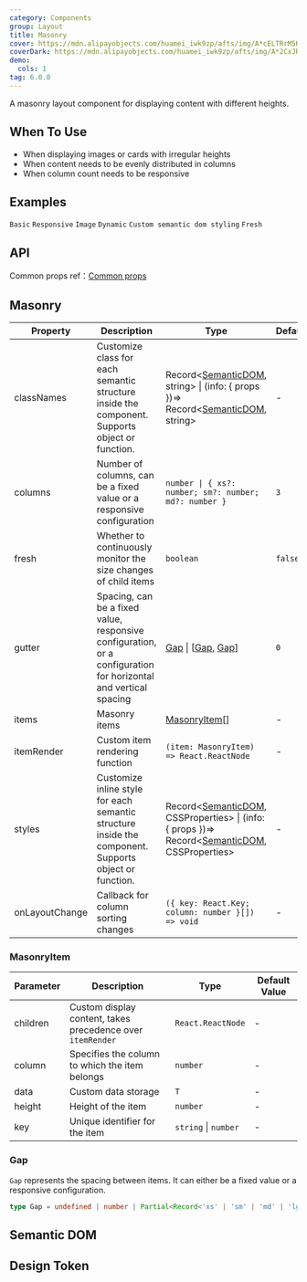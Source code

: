 ```yaml
---
category: Components
group: Layout
title: Masonry
cover: https://mdn.alipayobjects.com/huamei_iwk9zp/afts/img/A*cELTRrM5HpAAAAAAOGAAAAgAegCCAQ/original
coverDark: https://mdn.alipayobjects.com/huamei_iwk9zp/afts/img/A*2CxJRYJmfbIAAAAAPqAAAAgAegCCAQ/original
demo:
  cols: 1
tag: 6.0.0
---
```


A masonry layout component for displaying content with different heights.

## When To Use

- When displaying images or cards with irregular heights
- When content needs to be evenly distributed in columns
- When column count needs to be responsive

## Examples

<!-- prettier-ignore -->
<code src="./demo/basic.tsx">Basic</code>
<code src="./demo/responsive.tsx">Responsive</code>
<code src="./demo/image.tsx">Image</code>
<code src="./demo/dynamic.tsx">Dynamic</code>
<code src="./demo/style-class.tsx">Custom semantic dom styling</code>
<code src="./demo/fresh.tsx" debug>Fresh</code>

## API

Common props ref：[Common props](/docs/react/common-props)

## Masonry

| Property | Description | Type | Default | Version |
| --- | --- | --- | --- | --- |
| classNames | Customize class for each semantic structure inside the component. Supports object or function. | Record<[SemanticDOM](#semantic-dom), string> \| (info: { props })=> Record<[SemanticDOM](#semantic-dom), string> | - |  |
| columns | Number of columns, can be a fixed value or a responsive configuration | `number \| { xs?: number; sm?: number; md?: number }` | `3` |  |
| fresh | Whether to continuously monitor the size changes of child items | `boolean` | `false` |  |
| gutter | Spacing, can be a fixed value, responsive configuration, or a configuration for horizontal and vertical spacing | [Gap](#gap) \| \[[Gap](#gap), [Gap](#gap)\] | `0` |  |
| items | Masonry items | [MasonryItem](#masonryitem)[] | - |  |
| itemRender | Custom item rendering function | `(item: MasonryItem) => React.ReactNode` | - |  |
| styles | Customize inline style for each semantic structure inside the component. Supports object or function. | Record<[SemanticDOM](#semantic-dom), CSSProperties> \| (info: { props })=> Record<[SemanticDOM](#semantic-dom), CSSProperties> | - |  |
| onLayoutChange | Callback for column sorting changes | `({ key: React.Key; column: number }[]) => void` | - |  |

### MasonryItem

| Parameter | Description | Type | Default Value |
| --- | --- | --- | --- |
| children | Custom display content, takes precedence over `itemRender` | `React.ReactNode` | - |
| column | Specifies the column to which the item belongs | `number` | - |
| data | Custom data storage | `T` | - |
| height | Height of the item | `number` | - |
| key | Unique identifier for the item | `string` \| `number` | - |

### Gap

`Gap` represents the spacing between items. It can either be a fixed value or a responsive configuration.

```ts
type Gap = undefined | number | Partial<Record<'xs' | 'sm' | 'md' | 'lg' | 'xl' | 'xxl', number>>;
```

## Semantic DOM

<code src="./demo/_semantic.tsx" simplify="true"></code>

## Design Token

<ComponentTokenTable component="Masonry"></ComponentTokenTable>
